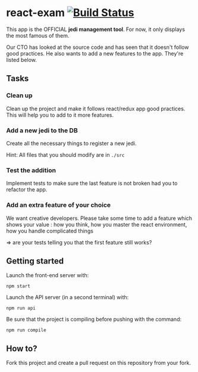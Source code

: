 # react-exam [![Build Status](https://travis-ci.org/FoodMeUp/react-exam.svg?branch=master)](https://travis-ci.org/FoodMeUp/react-exam)

This app is the OFFICIAL **jedi management tool**. For now, it only
displays the most famous of them.

Our CTO has looked at the source code and has seen that it doesn't follow
good practices.
He also wants to add a new features to the app. They're listed below.

## Tasks
### Clean up
Clean up the project and make it follows react/redux app good
practices. This will help you to add to it more features.

### Add a new jedi to the DB
Create all the necessary things to register a new jedi.

Hint: All files that you should modify are in `./src`

### Test the addition
Implement tests to make sure the last feature is not broken had you to refactor the app.

### Add an extra feature of your choice
We want creative developers.
Please take some time to add a feature which shows your value : how you think, how you master the react environment, how you handle complicated things

=> are your tests telling you that the first feature still works?

## Getting started
Launch the front-end server with:
```
npm start
```

Launch the API server (in a second terminal) with:
```
npm run api
```

Be sure that the project is compiling before pushing with the command:
```
npm run compile
```

## How to?
Fork this project and create a pull request on this repository from your fork.
